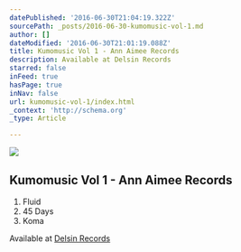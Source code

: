 ```yaml
---
datePublished: '2016-06-30T21:04:19.322Z'
sourcePath: _posts/2016-06-30-kumomusic-vol-1.md
author: []
dateModified: '2016-06-30T21:01:19.088Z'
title: Kumomusic Vol 1 - Ann Aimee Records
description: Available at Delsin Records
starred: false
inFeed: true
hasPage: true
inNav: false
url: kumomusic-vol-1/index.html
_context: 'http://schema.org'
_type: Article

---
```

![](https://the-grid-user-content.s3-us-west-2.amazonaws.com/c78a08df-10d1-403a-b59d-0caa5c692e5f.jpg)

## Kumomusic Vol 1 - Ann Aimee Records

1. Fluid
2. 45 Days
3. Koma

Available at [Delsin Records][0]

[0]: http://www.delsinrecords.com/release/159/james-kumo/kumomusic-vol-1 "James Kumo - Kumomusic Vol 1"
